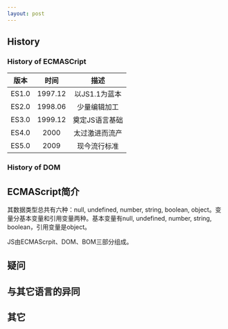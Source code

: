 ```yaml
---
layout: post
---
```


## History 

### History of ECMASCript

| 版本	| 时间		| 描述 			|
|:-:|:-:|:-:|
| ES1.0	| 1997.12 	| 以JS1.1为蓝本 	|
| ES2.0	| 1998.06	| 少量编辑加工		|
| ES3.0 | 1999.12	| 奠定JS语言基础	|
| ES4.0	| 2000		| 太过激进而流产	|
| ES5.0 | 2009		| 现今流行标准		|

### History of DOM

## ECMAScript简介

其数据类型总共有六种：null, undefined, number, string, boolean, object。变量分基本变量和引用变量两种。基本变量有null, undefined, number, string, boolean，引用变量是object。

JS由ECMAScrpit、DOM、BOM三部分组成。

## 疑问

## 与其它语言的异同

## 其它

